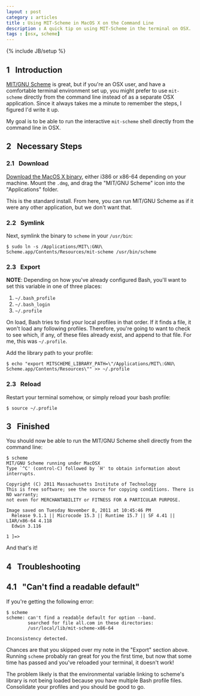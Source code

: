 ```yaml
---
layout : post
category : articles 
title : Using MIT-Scheme in MacOS X on the Command Line 
description : A quick tip on using MIT-Scheme in the terminal on OSX. 
tags : [osx, scheme]
---
```

{% include JB/setup %}

## 1 &nbsp; Introduction
[MIT/GNU Scheme](http://www.gnu.org/software/mit-scheme/) is great, but if you're an OSX user, and have a comfortable terminal environment set up, you might prefer to use `mit-scheme` directly from the command line instead of as a separate OSX application. Since it always takes me a minute to remember the steps, I figured I'd write it up.

My goal is to be able to run the interactive `mit-scheme` shell directly from the command line in OSX.

## 2  &nbsp; Necessary Steps 
### 2.1 &nbsp; Download 

[Download the MacOS X binary](http://www.gnu.org/software/mit-scheme/), either i386 or x86-64 depending on your machine. Mount the `.dmg`, and drag the "MIT/GNU Scheme" icon into the "Applications" folder. 

This is the standard install. From here, you can run MIT/GNU Scheme as if it were any other application, but we don't want that.

### 2.2 &nbsp; Symlink 
Next, symlink the binary to `scheme` in your `/usr/bin`:

    $ sudo ln -s /Applications/MIT\:GNU\ Scheme.app/Contents/Resources/mit-scheme /usr/bin/scheme

### 2.3 &nbsp; Export 
**NOTE**: Depending on how you've already configured Bash, you'll want to set this variable in one of three places:

1. `~/.bash_profile`
2. `~/.bash_login`
3. `~/.profile`

On load, Bash tries to find your local profiles in that order. If it finds a file, it won't load any following profiles. Therefore, you're going to want to check to see which, if any, of these files already exist, and append to that file. For me, this was `~/.profile`. 

Add the library path to your profile:

    $ echo "export MITSCHEME_LIBRARY_PATH=\"/Applications/MIT\:GNU\ Scheme.app/Contents/Resources\"" >> ~/.profile

### 2.3 &nbsp; Reload 
Restart your terminal somehow, or simply reload your bash profile:

    $ source ~/.profile

## 3 &nbsp; Finished 
You should now be able to run the MIT/GNU Scheme shell directly from the command line:

    $ scheme
    MIT/GNU Scheme running under MacOSX
    Type `^C' (control-C) followed by `H' to obtain information about interrupts.

    Copyright (C) 2011 Massachusetts Institute of Technology
    This is free software; see the source for copying conditions. There is NO warranty;
    not even for MERCHANTABILITY or FITNESS FOR A PARTICULAR PURPOSE.

    Image saved on Tuesday November 8, 2011 at 10:45:46 PM
      Release 9.1.1 || Microcode 15.3 || Runtime 15.7 || SF 4.41 || LIAR/x86-64 4.118
      Edwin 3.116

    1 ]=> 

And that's it!

## 4 &nbsp; Troubleshooting
## 4.1 &nbsp; "Can't find a readable default"
If you're getting the following error:

    $ scheme
    scheme: can't find a readable default for option --band.
            searched for file all.com in these directories:
            /usr/local/lib/mit-scheme-x86-64
    
    Inconsistency detected.

Chances are that you skipped over my note in the "Export" section above. Running `scheme` probably ran great for you the first time, but now that some time has passed and you've reloaded your terminal, it doesn't work!

The problem likely is that the environmental variable linking to scheme's library is not being loaded because you have multiple Bash profile files. Consolidate your profiles and you should be good to go.
